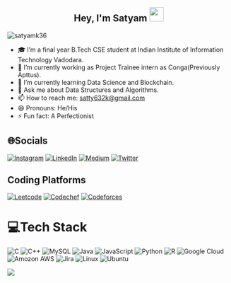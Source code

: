 <h2 align="center">Hey, I'm Satyam  <img src="https://files.aashutosh.dev/hey.gif" width="32"></h2>

<p align="left"> <img src="https://komarev.com/ghpvc/?username=satyamk36&label=Views&color=blue&style=plastic" alt="satyamk36" /> </p>

- 🎓 I’m a final year B.Tech CSE student at Indian Institute of Information Technology Vadodara.
- 🔭 I’m currently working as Project Trainee intern as Conga(Previously Apttus).
- 🌱 I’m currently learning Data Science and Blockchain.
- 💬 Ask me about Data Structures and Algorithms.
- 📫 How to reach me: satty632k@gmail.com
- 😄 Pronouns: He/His
- ⚡ Fun fact: A Perfectionist

## 🌐Socials
[![Instagram](https://img.shields.io/badge/Instagram-%23E4405F.svg?logo=Instagram&logoColor=white)](https://instagram.com/satyamk36) [![LinkedIn](https://img.shields.io/badge/LinkedIn-%230077B5.svg?logo=linkedin&logoColor=white)](https://linkedin.com/in/satyam-kushwaha-179b091b2) [![Medium](https://img.shields.io/badge/Medium-12100E?logo=medium&logoColor=white)](https://medium.com/@satyamk36) [![Twitter](https://img.shields.io/badge/Twitter-%231DA1F2.svg?logo=Twitter&logoColor=white)](https://twitter.com/_satyamk36)

## Coding Platforms 
[![Leetcode](https://img.shields.io/badge/-LeetCode-FFA116?style=for-the-badge&logo=LeetCode&logoColor=black)](https://www.leetcode.com/satyam06032k/)
[![Codechef](https://img.shields.io/badge/Codechef-%23B92B27.svg?&style=for-the-badge&logo=Codechef&logoColor=white)](https://www.codechef.com/users/satyamk36/)
[![Codeforces](https://img.shields.io/badge/Codeforces-445f9d?style=for-the-badge&logo=Codeforces&logoColor=white)](https://www.codeforces.com/profile/satty/)

# 💻Tech Stack
![C](	https://img.shields.io/badge/C-00599C?style=for-the-badge&logo=c&logoColor=white) ![C++](https://img.shields.io/badge/C%2B%2B-00599C?style=for-the-badge&logo=c%2B%2B&logoColor=white)  ![MySQL](https://img.shields.io/badge/MySQL-00000F?style=for-the-badge&logo=mysql&logoColor=white) ![Java](https://img.shields.io/badge/java-%23ED8B00.svg?style=for-the-badge&logo=java&logoColor=white) ![JavaScript](https://img.shields.io/badge/javascript-%23323330.svg?style=for-the-badge&logo=javascript&logoColor=%23F7DF1E) ![Python](https://img.shields.io/badge/python-3670A0?style=for-the-badge&logo=python&logoColor=ffdd54) ![R](https://img.shields.io/badge/R-276DC3?style=for-the-badge&logo=r&logoColor=white) ![Google Cloud](https://img.shields.io/badge/Google_Cloud-4285F4?style=for-the-badge&logo=google-cloud&logoColor=white) ![Amozon AWS](https://img.shields.io/badge/Amazon_AWS-232F3E?style=for-the-badge&logo=amazon-aws&logoColor=white) ![Jira](https://img.shields.io/badge/Jira-0052CC?style=for-the-badge&logo=Jira&logoColor=white) ![Linux](https://img.shields.io/badge/Linux-FCC624?style=for-the-badge&logo=linux&logoColor=black) ![Ubuntu](https://img.shields.io/badge/Ubuntu-E95420?style=for-the-badge&logo=ubuntu&logoColor=white)

<img src = "https://github-readme-stats.vercel.app/api?username=satyamk36&&show_icons=true&title_color=ffffff&icon_color=bb2acf&text_color=daf7dc&bg_color=151515">
